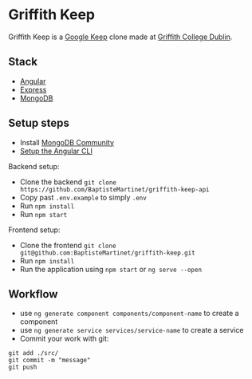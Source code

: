 # Griffith Keep

Griffith Keep is a [Google Keep](https://keep.google.com) clone made at [Griffith College Dublin](https://www.griffith.ie/).

## Stack
 - [Angular](https://angular.io/)
 - [Express](https://expressjs.com/)
 - [MongoDB](https://www.mongodb.com/)

## Setup steps
 - Install [MongoDB Community](https://www.mongodb.com/try/download/community?tck=docs_server)
 - [Setup the Angular CLI](https://angular.io/guide/setup-local)

Backend setup:
 - Clone the backend `git clone https://github.com/BaptisteMartinet/griffith-keep-api`
 - Copy past `.env.example` to simply `.env`
 - Run `npm install`
 - Run `npm start`

Frontend setup:
 - Clone the frontend `git clone git@github.com:BaptisteMartinet/griffith-keep.git`
 - Run `npm install`
 - Run the application using `npm start` or `ng serve --open`

## Workflow
 - use `ng generate component components/component-name` to create a component
 - use `ng generate service services/service-name` to create a service
 - Commit your work with git:
```
git add ./src/
git commit -m "message"
git push
```
